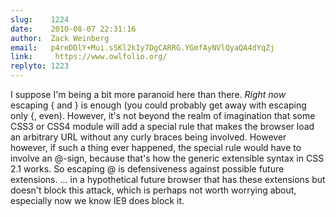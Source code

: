 ```yaml
---
slug:    1224
date:    2010-08-07 22:31:16
author:  Zack Weinberg
email:   p4reDDlY+Mui.sSKl2kIy7DgCARRG.YGmfAyNVlQyaQA4dYqZj
link:     https://www.owlfolio.org/
replyto: 1223
---
```


I suppose I'm being a bit more paranoid here than there.  <i>Right
now</i> escaping { and } is enough (you could probably get away with
escaping only {, even).  However, it's not beyond the realm of
imagination that some CSS3 or CSS4 module will add a special rule that
makes the browser load an arbitrary URL without any curly braces being
involved.  However however, if such a thing ever happened, the special
rule would have to involve an @-sign, because that's how the generic
extensible syntax in CSS 2.1 works.  So escaping @ is defensiveness
against possible future extensions.  ... in a hypothetical future
browser that has these extensions but doesn't block this attack, which
is perhaps not worth worrying about, especially now we know IE9 does
block it.
